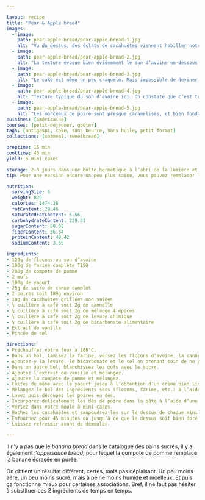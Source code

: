 ```yaml
---

layout: recipe
title: "Pear & Apple bread"
images:
  - image:
    path: pear-apple-bread/pear-apple-bread-1.jpg
    alt: "Vu du dessus, des éclats de cacahuètes viennent habiller notre cake à la compote."
  - image:
    path: pear-apple-bread/pear-apple-bread-2.jpg
    alt: "La texture évoque bien évidemment le son d’avoine en-dessous."
  - image:
    path: pear-apple-bread/pear-apple-bread-3.jpg
    alt: "Le cake est même un peu craquelé. Mais impossible de deviner ce qu’il renferme."
  - image:
    path: pear-apple-bread/pear-apple-bread-4.jpg
    alt: "Texture typique du son d’avoine ici. On constate que c’est tout autant humide qu’avec la banane."
  - image:
    path: pear-apple-bread/pear-apple-bread-5.jpg
    alt: "Les morceaux de poire sont presque caramélisés, et bien fondants. Ils ont humidifié la pâte autour."
cuisines: [américaine]
courses: [petit-déjeuner, goûter]
tags: [antigaspi, cake, sans beurre, sans huile, petit format]
collections: [oatmeal, sweetbread]

preptime: 15 min
cooktime: 45 min
yield: 6 mini cakes

storage: 2–3 jours dans une boîte hermétique à l’abri de la lumière et de la chaleur. 5 jours au frigo. 2 mois au congélateur.
tip: Pour une version encore un peu plus saine, vous pouvez remplacer le sucre par du miel ou du sirop d’érable.

nutrition:
  servingSize: 6
  weight: 829
  calories: 1474.36
  fatContent: 29.46
  saturatedFatContent: 5.56
  carbohydrateContent: 229.81
  sugarContent: 88.82
  fiberContent: 36.34
  proteinContent: 49.42
  sodiumContent: 3.65

ingredients:
- 120g de flocons ou son d’avoine
- 100g de farine complète T150
- 200g de compote de pomme 
- 2 œufs
- 100g de yaourt
- 25g de sucre de canne complet
- 2 poires soit 180g environ
- 10g de cacahuètes grillées non salées
- ¼ cuillère à café soit 2g de cannelle
- ¼ cuillère à café soit 2g de mélange 4 épices
- ¼ cuillère à café soit 2g de levure chimique
- ¼ cuillère à café soit 2g de bicarbonate alimentaire
- Extrait de vanille 
- Pincée de sel 

directions:
- Préchauffez votre four à 180°C.
- Dans un bol, tamisez la farine, versez les flocons d’avoine, la cannelle et le 4 épices. Mélangez. 
- Ajoutez-y la levure, le bicarbonate et le sel en prenant soin de ne pas les mettre en contact pour le moment. Réservez.
- Dans un autre bol, blanchissez les œufs avec le sucre. 
- Ajoutez l’extrait de vanille et mélangez.
- Ajoutez la compote de pomme et mélangez.
- Faites de même avec le yaourt jusqu’à l’obtention d’un crème bien lisse.
- Mélangez le bol des ingrédients secs (flocons, farine, etc.) à l’aide d’un fouet puis incorporez le en 2 fois dans le bol des ingrédients humides à l’aide d’une maryse.
- Lavez puis découpez les poires en dés.
- Incorporez délicatement les dés de poire dans la pâte à l’aide d’une maryse.
- Versez dans votre moule à mini-cakes.
- Hachez les cacahuètes et saupoudrez-les sur le dessus de chaque mini cake.
- Enfournez pour 45 minutes ou jusqu’à ce que le dessus soit bien doré et que la pointe d’un couteau ressorte légèrement humide.
- Laissez refroidir avant de démouler.

---
```


Il n’y a pas que le <i lang="en">banana bread</i> dans le catalogue des pains sucrés, il y a également l’<i lang="en">applesauce bread</i>, pour lequel la compote de pomme remplace la banane écrasée en purée.

On obtient un résultat différent, certes, mais pas déplaisant. Un peu moins aéré, un peu moins sucré, mais à peine moins humide et moelleux. Et puis ça fonctionne mieux pour certaines associations. Bref, il ne faut pas hésiter à substituer ces 2 ingrédients de temps en temps.